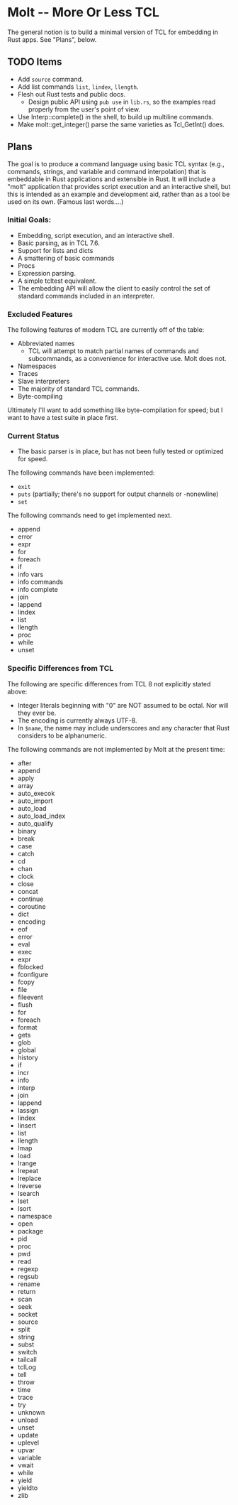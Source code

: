 # Molt -- More Or Less TCL

The general notion is to build a minimal version of TCL for embedding in Rust
apps.  See "Plans", below.

## TODO Items

* Add `source` command.
* Add list commands `list`, `lindex`, `llength`.
* Flesh out Rust tests and public docs.
  * Design public API using `pub use` in `lib.rs`, so the examples read
    properly from the user's point of view.
* Use Interp::complete() in the shell, to build up multiline commands.
* Make molt::get_integer() parse the same varieties as Tcl_GetInt() does.

## Plans

The goal is to produce a command language using basic TCL syntax
(e.g., commands, strings, and variable and command interpolation) that is
embeddable in Rust applications and extensible in Rust.  It will include
a "molt" application that provides script execution and an interactive
shell, but this is intended as an example and development aid, rather than
as a tool be used on its own. (Famous last words....)

### Initial Goals:

* Embedding, script execution, and an interactive shell.
* Basic parsing, as in TCL 7.6.
* Support for lists and dicts
* A smattering of basic commands
* Procs
* Expression parsing.
* A simple tcltest equivalent.
* The embedding API will allow the client to easily control the set of
  standard commands included in an interpreter.

### Excluded Features

The following features of modern TCL are currently off of the table:

* Abbreviated names
  * TCL will attempt to match partial names of commands and subcommands,
    as a convenience for interactive use.  Molt does not.
* Namespaces
* Traces
* Slave interpreters
* The majority of standard TCL commands.
* Byte-compiling

Ultimately I'll want to add something like byte-compilation for speed; but
I want to have a test suite in place first.

### Current Status

* The basic parser is in place, but has not been fully tested or
  optimized for speed.

The following commands have been implemented:

* `exit`
* `puts` (partially; there's no support for output channels or -nonewline)
* `set`

The following commands need to get implemented next.

* append
* error
* expr
* for
* foreach
* if
* info vars
* info commands
* info complete
* join
* lappend
* lindex
* list
* llength
* proc
* while
* unset

### Specific Differences from TCL

The following are specific differences from TCL 8 not explicitly stated
above:

* Integer literals beginning with "0" are NOT assumed to be octal.
  Nor will they ever be.
* The encoding is currently always UTF-8.
* In `$name`, the name may include underscores and any character that
  Rust considers to be alphanumeric.

The following commands are not implemented by Molt at the present time:

* after
* append
* apply
* array
* auto_execok
* auto_import
* auto_load
* auto_load_index
* auto_qualify
* binary
* break
* case
* catch
* cd
* chan
* clock
* close
* concat
* continue
* coroutine
* dict
* encoding
* eof
* error
* eval
* exec
* expr
* fblocked
* fconfigure
* fcopy
* file
* fileevent
* flush
* for
* foreach
* format
* gets
* glob
* global
* history
* if
* incr
* info
* interp
* join
* lappend
* lassign
* lindex
* linsert
* list
* llength
* lmap
* load
* lrange
* lrepeat
* lreplace
* lreverse
* lsearch
* lset
* lsort
* namespace
* open
* package
* pid
* proc
* pwd
* read
* regexp
* regsub
* rename
* return
* scan
* seek
* socket
* source
* split
* string
* subst
* switch
* tailcall
* tclLog
* tell
* throw
* time
* trace
* try
* unknown
* unload
* unset
* update
* uplevel
* upvar
* variable
* vwait
* while
* yield
* yieldto
* zlib
